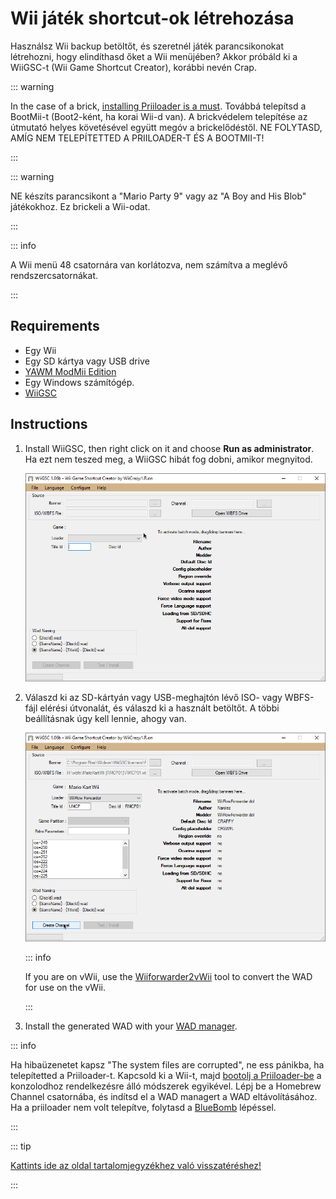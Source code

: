 # Wii játék shortcut-ok létrehozása

Használsz Wii backup betöltőt, és szeretnél játék parancsikonokat létrehozni, hogy elindíthasd őket a Wii menüjében? Akkor próbáld ki a WiiGSC-t (Wii Game Shortcut Creator), korábbi nevén Crap.

::: warning

In the case of a brick, [installing Priiloader is a must](/priiloader). Továbbá telepítsd a BootMii-t (Boot2-ként, ha korai Wii-d van). A brickvédelem telepítése az útmutató helyes követésével együtt megóv a brickelődéstől. NE FOLYTASD, AMÍG NEM TELEPÍTETTED A PRIILOADER-T ÉS A BOOTMII-T!

:::

::: warning

NE készíts parancsikont a "Mario Party 9" vagy az "A Boy and His Blob" játékokhoz. Ez brickeli a Wii-odat.

:::

::: info

A Wii menü 48 csatornára van korlátozva, nem számítva a meglévő rendszercsatornákat.

:::

## Requirements

- Egy Wii
- Egy SD kártya vagy USB drive
- [YAWM ModMii Edition](yawmme)
- Egy Windows számítógép.
- [WiiGSC](https://wiidatabase.de/downloads/pc-tools/wiigsc-ehemals-crap/)

## Instructions

1. Install WiiGSC, then right click on it and choose **Run as administrator**. Ha ezt nem teszed meg, a WiiGSC hibát fog dobni, amikor megnyitod.

   ![](/images/desktop-apps/wiigsc/wiigsc-home.png)

2. Válaszd ki az SD-kártyán vagy USB-meghajtón lévő ISO- vagy WBFS-fájl elérési útvonalát, és válaszd ki a használt betöltőt. A többi beállításnak úgy kell lennie, ahogy van.

   ![](/images/desktop-apps/wiigsc/wiigsc-selection.png)

   ::: info

   If you are on vWii, use the [Wiiforwarder2vWii](https://gbatemp.net/download/wiiforwarder2vwii-wii-forwarder-to-vwii-wii-u-forwarder-converter-beta-version.37254/) tool to convert the WAD for use on the vWii.

   :::

3. Install the generated WAD with your [WAD manager](yawmme).

::: info

Ha hibaüzenetet kapsz "The system files are corrupted", ne ess pánikba, ha telepítetted a Priiloader-t. Kapcsold ki a Wii-t, majd [bootolj a Priiloader-be](priiloader#section-iii---entering-priiloader) a konzolodhoz rendelkezésre álló módszerek egyikével. Lépj be a Homebrew Channel csatornába, és indítsd el a WAD managert a WAD eltávolításához. Ha a priiloader nem volt telepítve, folytasd a [BlueBomb](bluebomb) lépéssel.

:::

::: tip

[Kattints ide az oldal tartalomjegyzékhez való visszatéréshez!](site-navigation)

:::

